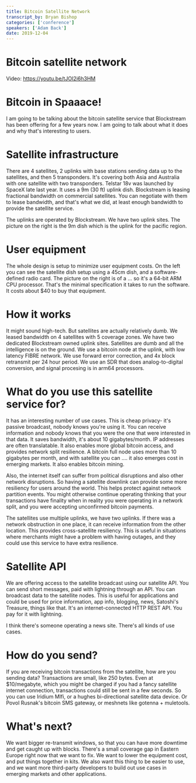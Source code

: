 ```yaml
---
title: Bitcoin Satellite Network
transcript_by: Bryan Bishop
categories: ['conference']
speakers: ['Adam Back']
date: 2019-12-04
---
```


# Bitcoin satellite network

Video: https://youtu.be/tJOI2i6h3HM

# Bitcoin in Spaaace!

I am going to be talking about the bitcoin satellite service that Blockstream has been offering for a few years now. I am going to talk about what it does and why that's interesting to users.

# Satellite infrastructure

There are 4 satellites, 2 uplinks with base stations sending data up to the satellites, and then 5 transponders. It's covering both Asia and Australia with one satellite with two transponders. Telstar 18v was launched by SpaceX late last year. It uses a 9m (30 ft) uplink dish. Blockstream is leasing fractional bandwidth on commercial satellites. You can negotiate with them to lease bandwidth, and that's what we did, at least enough bandwidth to provide the satellite service.

The uplinks are operated by Blockstream. We have two uplink sites. The picture on the right is the 9m dish which is the uplink for the pacific region.

# User equipment

The whole design is setup to minimize user equipment costs. On the left you can see the satellite dish setup using a 45cm dish, and a software-defined radio card. The picture on the right is of a ... so it's a 64-bit ARM CPU processor. That's the minimal specification it takes to run the software. It costs about $40 to buy that equipment.

# How it works

It might sound high-tech. But satellites are actually relatively dumb. We leased bandwidth on 4 satellites with 5 coverage zones. We have two dedicated Blockstream owned uplink sites. Satellites are dumb and all the intelligence is on the ground. We use a bitcoin node at the uplink, with low latency FIBRE network. We use forward error correction, and 4x block retransmit per 24 hour period. We use an SDR that does analog-to-digital conversion, and signal procesing is in arm64 processors.

# What do you use this satellite service for?

It has an interesting number of use cases. This is cheap privacy- it's passive broadcast, nobody knows you're using it. You can receive information and nobody knows that you were the one that were interested in that data. It saves bandwidth, it's about 10 gigabytes/month. IP addresses are often translatable. It also enables more global bitcoin access, and provides network split resilience. A bitcoin full node uses more than 10 gigabytes per month, and with satellite you can .... it also emerges cost in emerging markets. It also enables bitcoin mining.

Also, the internet itself can suffer from political disruptions and also other network disruptions. So having a satellite downlink can provide some more resiliency for users around the world. This helps protect against network partition events. You might otherwise continue operating thinking that your transactions have finality when in reality you were operating in a network split, and you were accepting unconfirmed bitcoin payments.

The satellites use multiple uplinks, we have two uplinks. If there was a network obstruction in one place, it can receive information from the other location. This provides cross-satellite resiliency. This is useful in situations where merchants might have a problem with having outages, and they could use this service to have extra resilience.

# Satellite API

We are offering access to the satellite broadcast using our satellite API. You can send short messages, paid with lightning through an API. You can broadcast data to the satellite nodes. This is useful for applications and could be used for price information, app info, blogging, news, Satoshi's Treasure, things like that. It's an internet-connected HTTP REST API. You pay for it with lightning.

I think there's someone operating a news site. There's all kinds of use cases.

# How do you send?

If you are receiving bitcoin transactions from the satellite, how are you sending data? Transactions are small, like 250 bytes. Even at $10/megabyte, which you might be charged if you had a fancy satellite internet connection, transactions could still be sent in a few seconds. So you can use Iridium MIfi, or a hughes bi-directional satellite data device. Or Povol Rusnak's bitcoin SMS gateway, or meshnets like gotenna + muletools.

# What's next?

We want bigger re-transmit windows, so that you can have more downtime and get caught up with blocks. There's a small coverage gap in Eastern Europe right now that we want to fix. We want to lower the equipment cost, and put things together in kits. We also want this thing to be easier to use, and we want more third-party developers to build out use cases in emerging markets and other applications.
